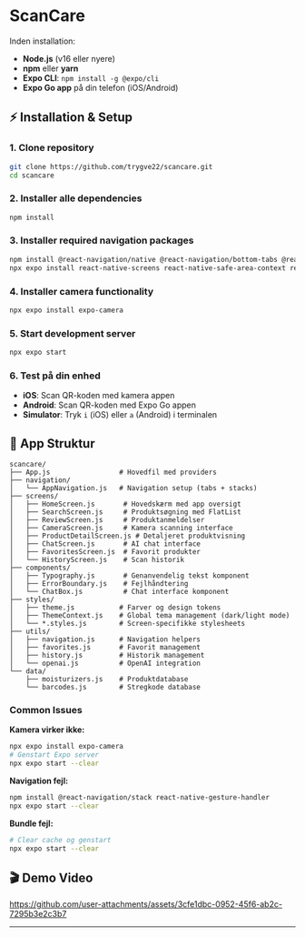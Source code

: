 # ScanCare 



Inden installation:

- **Node.js** (v16 eller nyere)
- **npm** eller **yarn**
- **Expo CLI**: `npm install -g @expo/cli`
- **Expo Go app** på din telefon (iOS/Android)

## ⚡ Installation & Setup

### 1. Clone repository
```bash
git clone https://github.com/trygve22/scancare.git
cd scancare
```

### 2. Installer alle dependencies
```bash
npm install
```

### 3. Installer required navigation packages
```bash
npm install @react-navigation/native @react-navigation/bottom-tabs @react-navigation/stack
npx expo install react-native-screens react-native-safe-area-context react-native-gesture-handler
```

### 4. Installer camera functionality
```bash
npx expo install expo-camera
```

### 5. Start development server
```bash
npx expo start
```

### 6. Test på din enhed
- **iOS**: Scan QR-koden med kamera appen
- **Android**: Scan QR-koden med Expo Go appen
- **Simulator**: Tryk `i` (iOS) eller `a` (Android) i terminalen

## 📱 App Struktur

```
scancare/
├── App.js                 # Hovedfil med providers
├── navigation/
│   └── AppNavigation.js   # Navigation setup (tabs + stacks)
├── screens/
│   ├── HomeScreen.js       # Hovedskærm med app oversigt
│   ├── SearchScreen.js     # Produktsøgning med FlatList
│   ├── ReviewScreen.js     # Produktanmeldelser
│   ├── CameraScreen.js     # Kamera scanning interface
│   ├── ProductDetailScreen.js # Detaljeret produktvisning
│   ├── ChatScreen.js       # AI chat interface
│   ├── FavoritesScreen.js  # Favorit produkter
│   └── HistoryScreen.js    # Scan historik
├── components/
│   ├── Typography.js       # Genanvendelig tekst komponent
│   ├── ErrorBoundary.js    # Fejlhåndtering
│   └── ChatBox.js          # Chat interface komponent
├── styles/
│   ├── theme.js           # Farver og design tokens
│   ├── ThemeContext.js    # Global tema management (dark/light mode)
│   └── *.styles.js        # Screen-specifikke stylesheets
├── utils/
│   ├── navigation.js      # Navigation helpers
│   ├── favorites.js       # Favorit management
│   ├── history.js         # Historik management
│   └── openai.js          # OpenAI integration
└── data/
    ├── moisturizers.js    # Produktdatabase
    └── barcodes.js        # Stregkode database
```


### Common Issues

**Kamera virker ikke:**
```bash
npx expo install expo-camera
# Genstart Expo server
npx expo start --clear
```

**Navigation fejl:**
```bash
npm install @react-navigation/stack react-native-gesture-handler
npx expo start --clear
```

**Bundle fejl:**
```bash
# Clear cache og genstart
npx expo start --clear
```



## 🎬 Demo Video



https://github.com/user-attachments/assets/3cfe1dbc-0952-45f6-ab2c-7295b3e2c3b7







---




